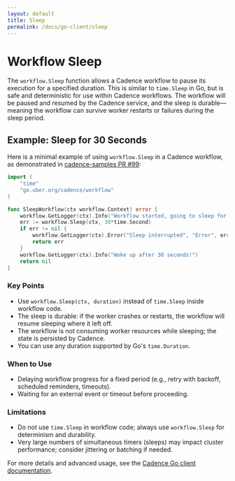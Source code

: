 ```yaml
---
layout: default
title: Sleep
permalink: /docs/go-client/sleep
---
```


# Workflow Sleep

The `workflow.Sleep` function allows a Cadence workflow to pause its execution for a specified duration. This is similar to `time.Sleep` in Go, but is safe and deterministic for use within Cadence workflows. The workflow will be paused and resumed by the Cadence service, and the sleep is durable—meaning the workflow can survive worker restarts or failures during the sleep period.

## Example: Sleep for 30 Seconds

Here is a minimal example of using `workflow.Sleep` in a Cadence workflow, as demonstrated in [cadence-samples PR #99](https://github.com/cadence-workflow/cadence-samples/pull/99):

```go
import (
    "time"
    "go.uber.org/cadence/workflow"
)

func SleepWorkflow(ctx workflow.Context) error {
    workflow.GetLogger(ctx).Info("Workflow started, going to sleep for 30 seconds...")
    err := workflow.Sleep(ctx, 30*time.Second)
    if err != nil {
        workflow.GetLogger(ctx).Error("Sleep interrupted", "Error", err)
        return err
    }
    workflow.GetLogger(ctx).Info("Woke up after 30 seconds!")
    return nil
}
```

### Key Points
- Use `workflow.Sleep(ctx, duration)` instead of `time.Sleep` inside workflow code.
- The sleep is durable: if the worker crashes or restarts, the workflow will resume sleeping where it left off.
- The workflow is not consuming worker resources while sleeping; the state is persisted by Cadence.
- You can use any duration supported by Go's `time.Duration`.

### When to Use
- Delaying workflow progress for a fixed period (e.g., retry with backoff, scheduled reminders, timeouts).
- Waiting for an external event or timeout before proceeding.

### Limitations
- Do not use `time.Sleep` in workflow code; always use `workflow.Sleep` for determinism and durability.
- Very large numbers of simultaneous timers (sleeps) may impact cluster performance; consider jittering or batching if needed.

For more details and advanced usage, see the [Cadence Go client documentation](https://pkg.go.dev/go.uber.org/cadence/workflow#Sleep).